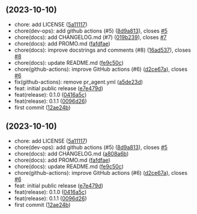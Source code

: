 ##  (2023-10-10)

* chore: add LICENSE ([5a11117](https://github.com/sergerdn/py-bas-automation/commit/5a11117))
* chore(dev-ops): add github actions (#5) ([8d9a813](https://github.com/sergerdn/py-bas-automation/commit/8d9a813)), closes [#5](https://github.com/sergerdn/py-bas-automation/issues/5)
* chore(docs): add CHANGELOG.md (#7) ([019b239](https://github.com/sergerdn/py-bas-automation/commit/019b239)), closes [#7](https://github.com/sergerdn/py-bas-automation/issues/7)
* chore(docs): add PROMO.md ([fafdfae](https://github.com/sergerdn/py-bas-automation/commit/fafdfae))
* chore(docs): improve docstrings and comments (#8) ([16ad537](https://github.com/sergerdn/py-bas-automation/commit/16ad537)), closes [#8](https://github.com/sergerdn/py-bas-automation/issues/8)
* chore(docs): update README.md ([fe9c50c](https://github.com/sergerdn/py-bas-automation/commit/fe9c50c))
* chore(github-actions): improve GitHub actions (#6) ([d2ce67a](https://github.com/sergerdn/py-bas-automation/commit/d2ce67a)), closes [#6](https://github.com/sergerdn/py-bas-automation/issues/6)
* fix(github-actions): remove pr_agent.yml ([a5de23d](https://github.com/sergerdn/py-bas-automation/commit/a5de23d))
* feat: initial public release ([e7e479d](https://github.com/sergerdn/py-bas-automation/commit/e7e479d))
* feat(release): 0.1.0 ([0416a5c](https://github.com/sergerdn/py-bas-automation/commit/0416a5c))
* feat(release): 0.1.1 ([0096d26](https://github.com/sergerdn/py-bas-automation/commit/0096d26))
* first commit ([12ae24b](https://github.com/sergerdn/py-bas-automation/commit/12ae24b))



##  (2023-10-10)

* chore: add LICENSE ([5a11117](https://github.com/sergerdn/py-bas-automation/commit/5a11117))
* chore(dev-ops): add github actions (#5) ([8d9a813](https://github.com/sergerdn/py-bas-automation/commit/8d9a813)), closes [#5](https://github.com/sergerdn/py-bas-automation/issues/5)
* chore(docs): add CHANGELOG.md ([a808a6b](https://github.com/sergerdn/py-bas-automation/commit/a808a6b))
* chore(docs): add PROMO.md ([fafdfae](https://github.com/sergerdn/py-bas-automation/commit/fafdfae))
* chore(docs): update README.md ([fe9c50c](https://github.com/sergerdn/py-bas-automation/commit/fe9c50c))
* chore(github-actions): improve GitHub actions (#6) ([d2ce67a](https://github.com/sergerdn/py-bas-automation/commit/d2ce67a)), closes [#6](https://github.com/sergerdn/py-bas-automation/issues/6)
* feat: initial public release ([e7e479d](https://github.com/sergerdn/py-bas-automation/commit/e7e479d))
* feat(release): 0.1.0 ([0416a5c](https://github.com/sergerdn/py-bas-automation/commit/0416a5c))
* feat(release): 0.1.1 ([0096d26](https://github.com/sergerdn/py-bas-automation/commit/0096d26))
* first commit ([12ae24b](https://github.com/sergerdn/py-bas-automation/commit/12ae24b))



